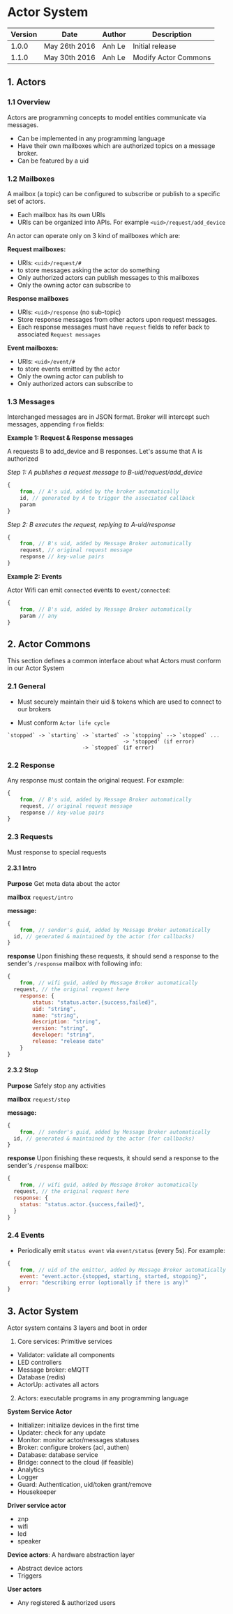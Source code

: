 Actor System
===============

| Version | Date | Author | Description |
|-------|-------|-------|-------------|
| 1.0.0  | May 26th 2016 | Anh Le  | Initial release |
| 1.1.0  | May 30th 2016 | Anh Le  | Modify Actor Commons |

## 1. Actors
### 1.1 Overview
Actors are programming concepts to model entities communicate via messages.
+ Can be implemented in any programming language
+ Have their own mailboxes which are authorized topics on a message broker.
+ Can be featured by a uid

### 1.2 Mailboxes
A mailbox (a topic) can be configured to subscribe or publish to a specific set of actors.
+ Each mailbox has its own URIs
+ URIs can be organized into APIs. For example `<uid>/request/add_device`

An actor can operate only on 3 kind of mailboxes which are:

**Request mailboxes:**
+ URIs: `<uid>/request/#`
+ to store messages asking the actor do something
+ Only authorized actors can publish messages to this mailboxes
+ Only the owning actor can subscribe to

**Response mailboxes**
+ URIs: `<uid>/response` (no sub-topic)
+ Store response messages from other actors upon request messages.
+ Each response messages must have `request` fields to refer back to associated `Request messages`

**Event mailboxes:**
+ URIs: `<uid>/event/#`
+ to store events emitted by the actor
+ Only the owning actor can publish to
+ Only authorized actors can subscribe to

### 1.3 Messages
Interchanged messages are in JSON format.
Broker will intercept such messages, appending `from` fields:

**Example 1: Request & Response messages**

A requests B to add_device and B responses. Let's assume that A is authorized

*Step 1: A publishes a request message to B-uid/request/add_device*

```javascript
{
	from, // A's uid, added by the broker automatically
	id, // generated by A to trigger the associated callback
	param
}
```

*Step 2: B executes the request, replying to A-uid/response*

```javascript
{
	from, // B's uid, added by Message Broker automatically
	request, // original request message
	response // key-value pairs
}
```

**Example 2: Events**

Actor Wifi can emit `connected` events to `event/connected`:

```javascript
{
	from, // B's uid, added by Message Broker automatically
	param // any 	
}
```

## 2. Actor Commons

This section defines a common interface about what Actors must conform in our Actor System

### 2.1  General
- Must securely maintain their uid & tokens which are used to connect to our brokers

- Must conform `Actor life cycle`

```text
`stopped` -> `starting` -> `started` -> `stopping` --> `stopped` ...
									 -> 'stopped' (if error)
						-> `stopped` (if error)

```

### 2.2 Response
Any response must contain the original request. For example:

```javascript
{
	from, // B's uid, added by Message Broker automatically
	request, // original request message
	response // key-value pairs
}
```

### 2.3 Requests
Must response to special requests

#### 2.3.1 Intro
**Purpose** Get meta data about the actor

**mailbox** `request/intro`

**message:**
```javascript
{
	from, // sender's guid, added by Message Broker automatically  
  id, // generated & maintained by the actor (for callbacks)
}
```

**response**
Upon finishing these requests, it should send a response to the sender's `/response` mailbox with following info:

```javascript
{
	from, // wifi guid, added by Message Broker automatically
  request, // the original request here
	response: {
		status: "status.actor.{success,failed}",
		uid: "string",
		name: "string",
		description: "string",
		version: "string",
		developer: "string",
		release: "release date"
	}
}
```

#### 2.3.2 Stop
**Purpose** Safely stop any activities

**mailbox** `request/stop`

**message:**
```javascript
{
	from, // sender's guid, added by Message Broker automatically  
  id, // generated & maintained by the actor (for callbacks)
}
```

**response**
Upon finishing these requests, it should send a response to the sender's `/response` mailbox:

```javascript
{
	from, // wifi guid, added by Message Broker automatically
  request, // the original request here
  response: {
    status: "status.actor.{success,failed}",
  }
}
```

### 2.4 Events
- Periodically emit `status event` via `event/status` (every 5s).
For example:

```javascript
{
	from, // uid of the emitter, added by Message Broker automatically
	event: "event.actor.{stopped, starting, started, stopping}",
	error: "describing error (optionally if there is any)"
}
```



## 3. Actor System
Actor system contains 3 layers and boot in order

1. Core services: Primitive services
- Validator: validate all components
- LED controllers
- Message broker: eMQTT
- Database (redis)
- ActorUp: activates all actors

2. Actors: executable programs in any programming language

**System Service Actor**
- Initializer: initialize devices in the first time
- Updater: check for any update
- Monitor: monitor actor/messages statuses
- Broker: configure brokers (acl, authen)
- Database: database service
- Bridge: connect to the cloud (if feasible)
- Analytics
- Logger
- Guard: Authentication, uid/token grant/remove
- Housekeeper

**Driver service actor**
- znp
- wifi
- led
- speaker


**Device actors**: A hardware abstraction layer
- Abstract device actors
- Triggers

**User actors**
- Any registered & authorized users
